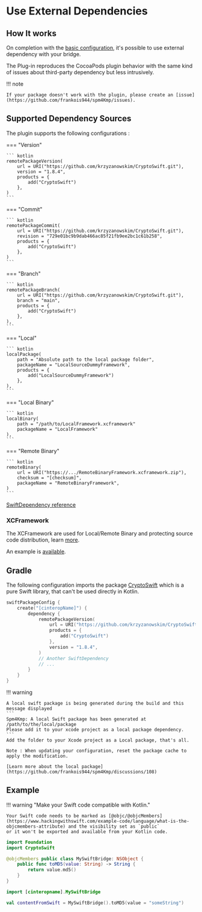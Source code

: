 # Use External Dependencies

## How It works

On completion with the [basic configuration](bridge.md), it's possible to use external dependency with your bridge.

The Plug-in reproduces the CocoaPods plugin behavior with the same kind of issues about third-party dependency but less intrusively.

!!! note

    If your package doesn't work with the plugin, please create an [issue](https://github.com/frankois944/spm4Kmp/issues).

## Supported Dependency Sources

The plugin supports the following configurations :

=== "Version"

    ``` kotlin
    remotePackageVersion(
        url = URI("https://github.com/krzyzanowskim/CryptoSwift.git"),
        version = "1.8.4",
        products = {
            add("CryptoSwift")
        },
    )
    ```

=== "Commit"

    ``` kotlin
    remotePackageCommit(
        url = URI("https://github.com/krzyzanowskim/CryptoSwift.git"),
        revision = "729e01bc9b9dab466ac85f21fb9ee2bc1c61b258",
        products = {
            add("CryptoSwift")
        },
    )
    ```

=== "Branch"

    ``` kotlin
    remotePackageBranch(
        url = URI("https://github.com/krzyzanowskim/CryptoSwift.git"),
        branch = "main",
        products = {
            add("CryptoSwift")
        },
    ),
    ```
=== "Local"

    ``` kotlin
    localPackage(
        path = "Absolute path to the local package folder",
        packageName = "LocalSourceDummyFramework",
        products = {
            add("LocalSourceDummyFramework")
        },
    ),
    ```

=== "Local Binary"

    ``` kotlin
    localBinary(
        path = "/path/to/LocalFramework.xcframework"
        packageName = "LocalFramework"
    ),
    ```

=== "Remote Binary"

    ``` kotlin
    remoteBinary(
        url = URI("https://.../RemoteBinaryFramework.xcframework.zip"),
        checksum = "[checksum]",
        packageName = "RemoteBinaryFramework",
    )
    ```

[SwiftDependency reference](./references/dependency/dependencyConfig.md)

### XCFramework

The XCFramework are used for Local/Remote Binary and protecting source code distribution, learn [more](https://www.avanderlee.com/swift/binary-targets-swift-package-manager).

An example is [available](https://github.com/frankois944/spm4Kmp/tree/main/BinaryPackageSource).

## Gradle

The following configuration imports the package [CryptoSwift](https://github.com/krzyzanowskim/CryptoSwift) which is a pure Swift library, that can't be used directly in Kotlin.
``` kotlin title="build.gradle.kts"
swiftPackageConfig {
    create("[cinteropName]") {
        dependency {
            remotePackageVersion(
                url = URI("https://github.com/krzyzanowskim/CryptoSwift.git"),
                products = {
                    add("CryptoSwift")
                },
                version = "1.8.4",
            )
            // Another SwiftDependency
            // ...
        }
    }
}
```

!!! warning

    A local swift package is being generated during the build and this message displayed
    ```
    Spm4Kmp: A local Swift package has been generated at
    /path/to/the/local/package
    Please add it to your xcode project as a local package dependency.
    ```
    Add the folder to your Xcode project as a Local package, that's all.

    Note : When updating your configuration, reset the package cache to apply the modification.

    [Learn more about the local package](https://github.com/frankois944/spm4Kmp/discussions/108)

## Example

!!! warning "Make your Swift code compatible with Kotlin."

    Your Swift code needs to be marked as [@objc/@objcMembers](https://www.hackingwithswift.com/example-code/language/what-is-the-objcmembers-attribute) and the visibility set as `public`
    or it won't be exported and available from your Kotlin code.


```swift title="src/swift/[cinteropname]/mySwiftFile.swift"
import Foundation
import CryptoSwift

@objcMembers public class MySwiftBridge: NSObject {
    public func toMD5(value: String) -> String {
        return value.md5()
    }
}
```

``` kotlin title="iosMain/kotlin/com/example/myKotlinFile.kt"
import [cinteropname].MySwiftBridge

val contentFromSwift = MySwiftBridge().toMD5(value = "someString")
```

